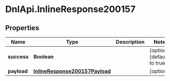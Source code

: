# DnlApi.InlineResponse200157

## Properties
Name | Type | Description | Notes
------------ | ------------- | ------------- | -------------
**success** | **Boolean** |  | [optional] [default to true]
**payload** | [**InlineResponse200157Payload**](InlineResponse200157Payload.md) |  | [optional] 


